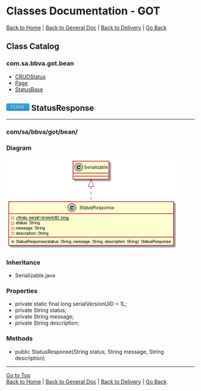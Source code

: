 # Classes Documentation - GOT

[Back to Home](/README.md) | [Back to General Doc](/docs/readme.md) | [Back to Delivery](/docs/markdown/delivery.md) | [Go Back](/docs/markdown/classes.md)

## Class Catalog
### com.sa.bbva.got.bean
* [CRUDStatus](#markdown-header-crudstatus)
* [Page](#markdown-header-page)
* [StatusBase](#markdown-header-statusbase)

## ![class](../images/class.png "class") StatusResponse
---
### com/sa/bbva/got/bean/
### Diagram
![class](../diagrams/bean/StatusResponse.png "class")

### Inheritance
  * Serializable.java

### Properties
  * private static final long serialVersionUID = 1L;
  * private String status;
  * private String message;
  * private String description;

### Methods
  * public StatusResponse(String status, String message, String description)

---
[Go to Top](#markdown-header-classes-documentation-got)  
[Back to Home](/README.md) | [Back to General Doc](/docs/readme.md) | [Back to Delivery](/docs/markdown/delivery.md) | [Go Back](/docs/markdown/classes.md)
